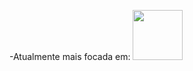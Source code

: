 -Atualmente mais focada em:
<img width='80' height='80' src="https://cdn.jsdelivr.net/gh/devicons/devicon/icons/html5/html5-original-wordmark.svg" />
          
